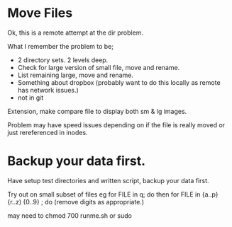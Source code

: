 Move Files
==========

Ok, this is a remote attempt at the dir problem.

What I remember the problem to be;
- 2 directory sets. 2 levels deep.
- Check for large version of small file, move and rename.
- List remaining large, move and rename.
- Something about dropbox (probably want to do this locally
as remote has network issues.)
- not in git

Extension, make compare file to display both sm & lg images.

Problem may have speed issues depending on if the file is 
really moved or just rereferenced in inodes.

Backup your data first.
=======================

Have setup test directories and written script, backup your data first.

Try out on small subset of files 
eg for FILE in q; do 
then 
for FILE in {a..p} {r..z) {0..9} ; do
(remove digits as appropriate.)

may need to chmod 700 runme.sh or sudo


